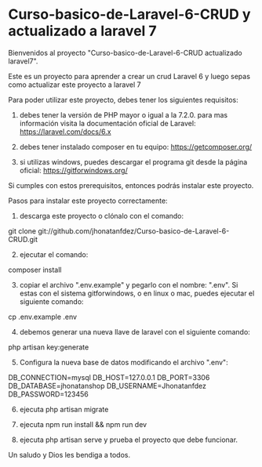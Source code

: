 # Curso-basico-de-Laravel-6-CRUD y actualizado a laravel 7

Bienvenidos al proyecto "Curso-basico-de-Laravel-6-CRUD actualizado laravel7".

Este es un proyecto para aprender a crear un crud Laravel 6 y luego sepas como actualizar este proyecto a laravel 7

Para poder utilizar este proyecto, debes tener los siguientes requisitos:

1) debes tener la versión de PHP mayor o igual a la 7.2.0. 
para mas información visita la documentación oficial de Laravel: https://laravel.com/docs/6.x

2) debes tener instalado composer en tu equipo: https://getcomposer.org/

3) si utilizas windows, puedes descargar el programa git desde la página oficial: https://gitforwindows.org/

Si cumples con estos prerequisitos, entonces podrás instalar este proyecto.

Pasos para instalar este proyecto correctamente:

1) descarga este proyecto o clónalo con el comando: 

git clone git://github.com/jhonatanfdez/Curso-basico-de-Laravel-6-CRUD.git

2) ejecutar el comando: 

composer install

3) copiar el archivo ".env.example" y pegarlo con el nombre: ".env". Si estas con el sistema gitforwindows, o en linux o mac, puedes ejecutar el siguiente comando: 

cp .env.example .env

4) debemos generar una nueva llave de laravel con el siguiente comando:

php artisan key:generate

5) Configura la nueva base de datos modificando el archivo ".env":

DB_CONNECTION=mysql
DB_HOST=127.0.0.1
DB_PORT=3306
DB_DATABASE=jhonatanshop
DB_USERNAME=Jhonatanfdez
DB_PASSWORD=123456

6) ejecuta php artisan migrate

7) ejecuta npm run install && npm run dev

8) ejecuta php artisan serve y prueba el proyecto que debe funcionar.

Un saludo y Dios les bendiga a todos. 
